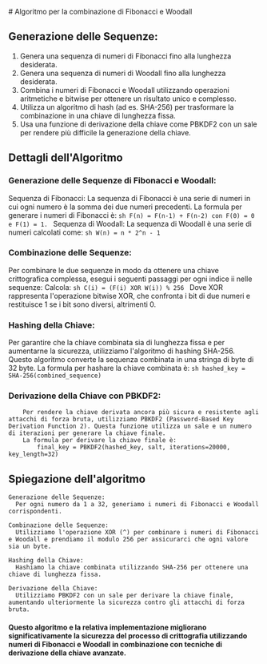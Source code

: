 # Algoritmo per la combinazione di Fibonacci e Woodall 

## Generazione delle Sequenze:
  
  1. Genera una sequenza di numeri di Fibonacci fino alla lunghezza desiderata.
  2. Genera una sequenza di numeri di Woodall fino alla lunghezza desiderata.
  3. Combina i numeri di Fibonacci e Woodall utilizzando operazioni aritmetiche e bitwise per ottenere un risultato unico e complesso.
  4. Utilizza un algoritmo di hash (ad es. SHA-256) per trasformare la combinazione in una chiave di lunghezza fissa.
  5. Usa una funzione di derivazione della chiave come PBKDF2 con un sale per rendere più difficile la generazione della chiave.

## Dettagli dell'Algoritmo

  ### Generazione delle Sequenze di Fibonacci e Woodall:
  Sequenza di Fibonacci:
        La sequenza di Fibonacci è una serie di numeri in cui ogni numero è la somma dei due numeri precedenti.
        La formula per generare i numeri di Fibonacci è:
            ```sh
            F(n) = F(n-1) + F(n-2)
            con F(0) = 0 e F(1) = 1.
            ```
  Sequenza di Woodall:
        La sequenza di Woodall è una serie di numeri calcolati come:
            ```sh
            W(n) = n * 2^n - 1
            ```
  ### Combinazione delle Sequenze:
  Per combinare le due sequenze in modo da ottenere una chiave crittografica complessa, esegui i seguenti passaggi per ogni indice ii nelle sequenze:
        Calcola:
            ```sh
            C(i) = (F(i) XOR W(i)) % 256
            ```
        Dove XOR rappresenta l'operazione bitwise XOR, che confronta i bit di due numeri e restituisce 1 se i bit sono diversi, altrimenti 0.
  ### Hashing della Chiave:
  Per garantire che la chiave combinata sia di lunghezza fissa e per aumentarne la sicurezza, utilizziamo l'algoritmo di hashing SHA-256. Questo algoritmo converte la sequenza combinata in una stringa di byte di 32 byte.
        La formula per hashare la chiave combinata è:
            ```sh
            hashed_key = SHA-256(combined_sequence)
            ```
  ### Derivazione della Chiave con PBKDF2:
        Per rendere la chiave derivata ancora più sicura e resistente agli attacchi di forza bruta, utilizziamo PBKDF2 (Password-Based Key Derivation Function 2). Questa funzione utilizza un sale e un numero di iterazioni per generare la chiave finale.
        La formula per derivare la chiave finale è:
            final_key = PBKDF2(hashed_key, salt, iterations=20000, key_length=32)

    
  ## Spiegazione dell'algoritmo

    Generazione delle Sequenze:
      Per ogni numero da 1 a 32, generiamo i numeri di Fibonacci e Woodall corrispondenti.

    Combinazione delle Sequenze:
      Utilizziamo l'operazione XOR (^) per combinare i numeri di Fibonacci e Woodall e prendiamo il modulo 256 per assicurarci che ogni valore sia un byte.

    Hashing della Chiave:
      Hashiamo la chiave combinata utilizzando SHA-256 per ottenere una chiave di lunghezza fissa.

    Derivazione della Chiave:
      Utilizziamo PBKDF2 con un sale per derivare la chiave finale, aumentando ulteriormente la sicurezza contro gli attacchi di forza bruta.

#### Questo algoritmo e la relativa implementazione migliorano significativamente la sicurezza del processo di crittografia utilizzando numeri di Fibonacci e Woodall in combinazione con tecniche di derivazione della chiave avanzate.


